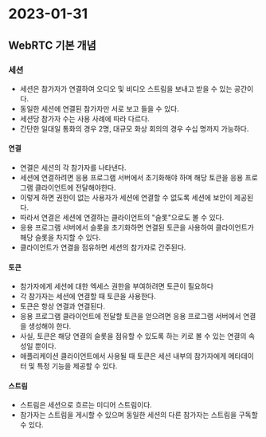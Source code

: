 # 2023-01-31

## WebRTC 기본 개념

### 세션

- 세션은 참가자가 연결하여 오디오 및 비디오 스트림을 보내고 받을 수 있는 공간이다.
- 동일한 세션에 연결된 참가자만 서로 보고 들을 수 있다.
- 세션당 참가자 수는 사용 사례에 따라 다르다.
- 간단한 일대일 통화의 경우 2명, 대규모 화상 회의의 경우 수십 명까지 가능하다.

#### 연결

- 연결은 세션의 각 참가자를 나타낸다.
- 세션에 연결하려면 응용 프로그램 서버에서 초기화해야 하며 해당 토큰을 응용 프로그램 클라이언트에 전달해야한다.
- 이렇게 하면 권한이 없는 사용자가 세션에 연결할 수 없도록 세션에 보안이 제공된다.
- 따라서 연결은 세션에 연결하는 클라이언트의 "슬롯"으로도 볼 수 있다.
- 응용 프로그램 서버에서 슬롯을 초기화하면 연결된 토큰을 사용하여 클라이언트가 해당 슬롯을 차지할 수 있다.
- 클라이언트가 연결을 점유하면 세션의 참가자로 간주된다.

#### 토큰

- 참가자에게 세션에 대한 엑세스 권한을 부여하려면 토큰이 필요하다
- 각 참가자는 세션에 연결할 때 토큰을 사용한다.
- 토큰은 항상 연결과 연결된다.
- 응용 프로그램 클라이언트에 전달할 토큰을 얻으려면 응용 프로그램 서버에서 연결을 생성해야 한다.
- 사실, 토큰은 해당 연결의 슬롯을 점유할 수 있도록 하는 키로 볼 수 있는 연결의 속성일 뿐이다.
- 애플리케이션 클라이언트에서 사용될 때 토큰은 세션 내부의 참가자에게 메타데이터 및 특정 기능을 제공할 수 있다.

#### 스트림

- 스트림은 세션으로 흐르는 미디어 스트림이다.
- 참가자는 스트림을 게시할 수 있으며 동일한 세션의 다른 참가자는 스트림을 구독할 수 있다.

